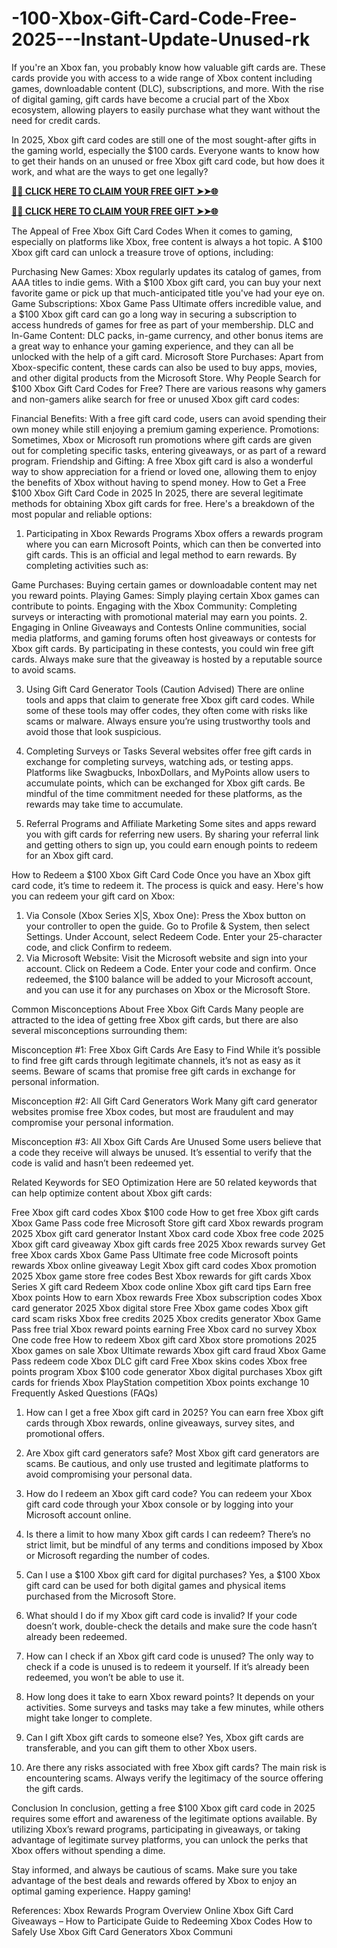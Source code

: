 # -100-Xbox-Gift-Card-Code-Free-2025---Instant-Update-Unused-rk
If you're an Xbox fan, you probably know how valuable gift cards are. These cards provide you with access to a wide range of Xbox content including games, downloadable content (DLC), subscriptions, and more. With the rise of digital gaming, gift cards have become a crucial part of the Xbox ecosystem, allowing players to easily purchase what they want without the need for credit cards.

In 2025, Xbox gift card codes are still one of the most sought-after gifts in the gaming world, especially the $100 cards. Everyone wants to know how to get their hands on an unused or free Xbox gift card code, but how does it work, and what are the ways to get one legally?

**[🌟✨ CLICK HERE TO CLAIM YOUR FREE GIFT ➤➤🌐](https://progiftzone.com/xbox%20gift%20card)**

**[🌟✨ CLICK HERE TO CLAIM YOUR FREE GIFT ➤➤🌐](https://progiftzone.com/xbox%20gift%20card)**


The Appeal of Free Xbox Gift Card Codes
When it comes to gaming, especially on platforms like Xbox, free content is always a hot topic. A $100 Xbox gift card can unlock a treasure trove of options, including:

Purchasing New Games: Xbox regularly updates its catalog of games, from AAA titles to indie gems. With a $100 Xbox gift card, you can buy your next favorite game or pick up that much-anticipated title you've had your eye on.
Game Subscriptions: Xbox Game Pass Ultimate offers incredible value, and a $100 Xbox gift card can go a long way in securing a subscription to access hundreds of games for free as part of your membership.
DLC and In-Game Content: DLC packs, in-game currency, and other bonus items are a great way to enhance your gaming experience, and they can all be unlocked with the help of a gift card.
Microsoft Store Purchases: Apart from Xbox-specific content, these cards can also be used to buy apps, movies, and other digital products from the Microsoft Store.
Why People Search for $100 Xbox Gift Card Codes for Free?
There are various reasons why gamers and non-gamers alike search for free or unused Xbox gift card codes:

Financial Benefits: With a free gift card code, users can avoid spending their own money while still enjoying a premium gaming experience.
Promotions: Sometimes, Xbox or Microsoft run promotions where gift cards are given out for completing specific tasks, entering giveaways, or as part of a reward program.
Friendship and Gifting: A free Xbox gift card is also a wonderful way to show appreciation for a friend or loved one, allowing them to enjoy the benefits of Xbox without having to spend money.
How to Get a Free $100 Xbox Gift Card Code in 2025
In 2025, there are several legitimate methods for obtaining Xbox gift cards for free. Here's a breakdown of the most popular and reliable options:

1. Participating in Xbox Rewards Programs
Xbox offers a rewards program where you can earn Microsoft Points, which can then be converted into gift cards. This is an official and legal method to earn rewards. By completing activities such as:

Game Purchases: Buying certain games or downloadable content may net you reward points.
Playing Games: Simply playing certain Xbox games can contribute to points.
Engaging with the Xbox Community: Completing surveys or interacting with promotional material may earn you points.
2. Engaging in Online Giveaways and Contests
Online communities, social media platforms, and gaming forums often host giveaways or contests for Xbox gift cards. By participating in these contests, you could win free gift cards. Always make sure that the giveaway is hosted by a reputable source to avoid scams.

3. Using Gift Card Generator Tools (Caution Advised)
There are online tools and apps that claim to generate free Xbox gift card codes. While some of these tools may offer codes, they often come with risks like scams or malware. Always ensure you’re using trustworthy tools and avoid those that look suspicious.

4. Completing Surveys or Tasks
Several websites offer free gift cards in exchange for completing surveys, watching ads, or testing apps. Platforms like Swagbucks, InboxDollars, and MyPoints allow users to accumulate points, which can be exchanged for Xbox gift cards. Be mindful of the time commitment needed for these platforms, as the rewards may take time to accumulate.

5. Referral Programs and Affiliate Marketing
Some sites and apps reward you with gift cards for referring new users. By sharing your referral link and getting others to sign up, you could earn enough points to redeem for an Xbox gift card.

How to Redeem a $100 Xbox Gift Card Code
Once you have an Xbox gift card code, it’s time to redeem it. The process is quick and easy. Here's how you can redeem your gift card on Xbox:

1. Via Console (Xbox Series X|S, Xbox One):
Press the Xbox button on your controller to open the guide.
Go to Profile & System, then select Settings.
Under Account, select Redeem Code.
Enter your 25-character code, and click Confirm to redeem.
2. Via Microsoft Website:
Visit the Microsoft website and sign into your account.
Click on Redeem a Code.
Enter your code and confirm.
Once redeemed, the $100 balance will be added to your Microsoft account, and you can use it for any purchases on Xbox or the Microsoft Store.

Common Misconceptions About Free Xbox Gift Cards
Many people are attracted to the idea of getting free Xbox gift cards, but there are also several misconceptions surrounding them:

Misconception #1: Free Xbox Gift Cards Are Easy to Find
While it’s possible to find free gift cards through legitimate channels, it’s not as easy as it seems. Beware of scams that promise free gift cards in exchange for personal information.

Misconception #2: All Gift Card Generators Work
Many gift card generator websites promise free Xbox codes, but most are fraudulent and may compromise your personal information.

Misconception #3: All Xbox Gift Cards Are Unused
Some users believe that a code they receive will always be unused. It’s essential to verify that the code is valid and hasn’t been redeemed yet.

Related Keywords for SEO Optimization
Here are 50 related keywords that can help optimize content about Xbox gift cards:

Free Xbox gift card codes
Xbox $100 code
How to get free Xbox gift cards
Xbox Game Pass code free
Microsoft Store gift card
Xbox rewards program 2025
Xbox gift card generator
Instant Xbox card code
Xbox free code 2025
Xbox gift card giveaway
Xbox gift cards free 2025
Xbox rewards survey
Get free Xbox cards
Xbox Game Pass Ultimate free code
Microsoft points rewards
Xbox online giveaway
Legit Xbox gift card codes
Xbox promotion 2025
Xbox game store free codes
Best Xbox rewards for gift cards
Xbox Series X gift card
Redeem Xbox code online
Xbox gift card tips
Earn free Xbox points
How to earn Xbox rewards
Free Xbox subscription codes
Xbox card generator 2025
Xbox digital store
Free Xbox game codes
Xbox gift card scam risks
Xbox free credits 2025
Xbox credits generator
Xbox Game Pass free trial
Xbox reward points earning
Free Xbox card no survey
Xbox One code free
How to redeem Xbox gift card
Xbox store promotions 2025
Xbox games on sale
Xbox Ultimate rewards
Xbox gift card fraud
Xbox Game Pass redeem code
Xbox DLC gift card
Free Xbox skins codes
Xbox free points program
Xbox $100 code generator
Xbox digital purchases
Xbox gift cards for friends
Xbox PlayStation competition
Xbox points exchange
10 Frequently Asked Questions (FAQs)
1. How can I get a free Xbox gift card in 2025?
You can earn free Xbox gift cards through Xbox rewards, online giveaways, survey sites, and promotional offers.

2. Are Xbox gift card generators safe?
Most Xbox gift card generators are scams. Be cautious, and only use trusted and legitimate platforms to avoid compromising your personal data.

3. How do I redeem an Xbox gift card code?
You can redeem your Xbox gift card code through your Xbox console or by logging into your Microsoft account online.

4. Is there a limit to how many Xbox gift cards I can redeem?
There’s no strict limit, but be mindful of any terms and conditions imposed by Xbox or Microsoft regarding the number of codes.

5. Can I use a $100 Xbox gift card for digital purchases?
Yes, a $100 Xbox gift card can be used for both digital games and physical items purchased from the Microsoft Store.

6. What should I do if my Xbox gift card code is invalid?
If your code doesn’t work, double-check the details and make sure the code hasn’t already been redeemed.

7. How can I check if an Xbox gift card code is unused?
The only way to check if a code is unused is to redeem it yourself. If it’s already been redeemed, you won’t be able to use it.

8. How long does it take to earn Xbox reward points?
It depends on your activities. Some surveys and tasks may take a few minutes, while others might take longer to complete.

9. Can I gift Xbox gift cards to someone else?
Yes, Xbox gift cards are transferable, and you can gift them to other Xbox users.

10. Are there any risks associated with free Xbox gift cards?
The main risk is encountering scams. Always verify the legitimacy of the source offering the gift cards.

Conclusion
In conclusion, getting a free $100 Xbox gift card code in 2025 requires some effort and awareness of the legitimate options available. By utilizing Xbox’s reward programs, participating in giveaways, or taking advantage of legitimate survey platforms, you can unlock the perks that Xbox offers without spending a dime.

Stay informed, and always be cautious of scams. Make sure you take advantage of the best deals and rewards offered by Xbox to enjoy an optimal gaming experience. Happy gaming!

References:
Xbox Rewards Program Overview
Online Xbox Gift Card Giveaways – How to Participate
Guide to Redeeming Xbox Codes
How to Safely Use Xbox Gift Card Generators
Xbox Communi

